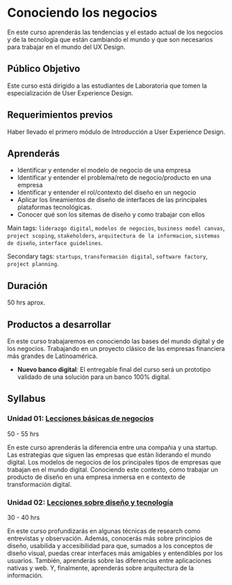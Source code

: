 # Conociendo los negocios

En este curso aprenderás las tendencias y el estado actual de los negocios y de
la tecnología que están cambiando el mundo y que son necesarios para trabajar en
el mundo del UX Design.

## Público Objetivo

Este curso está dirigido a las estudiantes de Laboratoria que tomen la
especialización de User Experience Design.

## Requerimientos previos

Haber llevado el primero módulo de Introducción a User Experience Design.

## Aprenderás

- Identificar y entender el modelo de negocio de una empresa
- Identificar y entender el problema/reto de negocio/producto en una empresa
- Identificar y entender el rol/contexto del diseño en un negocio
- Aplicar los lineamientos de diseño de interfaces de las principales
  plataformas tecnológicas.
- Conocer qué son los sitemas de diseño y como trabajar con ellos

Main tags: `liderazgo digital`, `modelos de negocios`, `business model canvas`,
`project scoping`, `stakeholders`, `arquitectura de la informacion`, `sistemas
de diseño`, `interface guidelines`.

Secondary tags: `startups`, `transformación digital`, `software factory`,
`project planning`.

## Duración

50 hrs aprox.

## Productos a desarrollar

En este curso trabajaremos en conociendo las bases del mundo digital y de los
negocios. Trabajando en un proyecto clásico de las empresas financiera más
grandes de Latinoamérica.

- **Nuevo banco digital**: El entregable final del curso será un prototipo
  validado de una solución para un banco 100% digital.

## Syllabus

### Unidad 01: [Lecciones básicas de negocios](01-business-basics)

50 - 55 hrs

En este curso aprenderás la diferencia entre una compañia y una startup. Las
estrategias que siguen las empresas que están liderando el mundo digital. Los
modelos de negocios de los principales tipos de empresas que trabajan en el
mundo digital. Conociendo este contexto, cómo trabajar un producto de diseño en
una empresa inmersa en e contexto de transformación digital.

### Unidad 02: [Lecciones sobre diseño y tecnología](02-design)

30 - 40 hrs

En este curso profundizarás en algunas técnicas de research como entrevistas y
observación. Además, conocerás más sobre principios de diseño, usabilida y
accesibilidad para que, sumados a los conceptos de diseño visual, puedas crear
interfaces más amigables y entendibles por los usuarios. También, aprenderás
sobre las diferencias entre aplicaciones nativas y web. Y, finalmente,
aprenderás sobre arquitectura de la información.